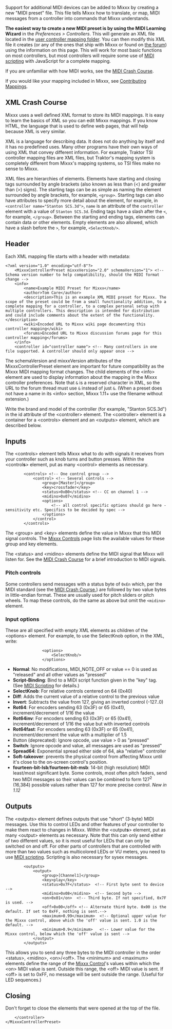 Support for additional MIDI devices can be added to Mixxx by creating a
new "MIDI preset" file. This file tells Mixxx how to translate, or map,
MIDI messages from a controller into commands that Mixxx understands.

**The easiest way to create a new MIDI preset is by using the MIDI
Learning Wizard** in the *Preferences \> Controllers*. This will
generate an XML file located in the [user controller mapping
folder](controller%20mapping%20file%20locations#user%20controller%20mapping%20folder).
You can then modify this XML file it creates (or any of the ones that
ship with Mixxx or found on [the
forum](http://mixxx.org/forums/viewforum.php?f=7)) using the information
on this page. This will work for most basic functions on most
controllers, but most controllers will require some use of [MIDI
scripting](MIDI%20scripting) with JavaScript for a complete mapping.

If you are unfamiliar with how MIDI works, see the [MIDI Crash
Course](MIDI%20Crash%20Course).

If you would like your mapping included in Mixxx, see [Contributing
Mappings](Contributing%20Mappings).

## XML Crash Course

Mixxx uses a well defined XML format to store its MIDI mappings. It is
easy to learn the basics of XML so you can edit Mixxx mappings. If you
know HTML, the language that is used to define web pages, that will help
because XML is very similar.

XML is a language for describing data. It does not do anything by itself
and it has no predefined uses. Many other programs have their own ways
of using XML that convey different information. For example, Traktor TSI
controller mapping files are XML files, but Traktor's mapping system is
completely different from Mixxx's mapping systems, so TSI files make no
sense to Mixxx.

XML files are hierarchies of elements. Elements have starting and
closing tags surrounded by angle brackets (also known as less than (\<)
and greater than (\>) signs). The starting tags can be as simple as
naming the element surrounded by angle brackets, for example, `<group>`.
Starting tags can also have attributes to specify more detail about the
element, for example, in `<controller name="Stanton SCS.3d">`, `name` is
an attribute of the `controller` element with a value of `Stanton
SCS.3d`. Ending tags have a slash after the `<`, for example,
`</group>`. Between the starting and ending tags, elements can contain
data or other elements. Empty elements are also allowed, which have a
slash before the `>`, for example, `<SelectKnob/>`.

## Header

Each XML mapping file starts with a header with metadata:

    <?xml version="1.0" encoding="utf-8"?>
        <MixxxControllerPreset mixxxVersion="2.0" schemaVersion="1"> <!-- Schema version number to help compatibility, should the MIDI format change -->
        <info>
            <name>Example MIDI Preset for Mixxx</name>
            <author>Tom Care</author>
            <description>This is an example XML MIDI preset for Mixxx. The scope of the preset could be from a small functionality addition, to a complete mapping for a controller, to a complex personal setup with multiple controllers. This description is intended for distribution and could include comments about the extent of the functionality.</description>
            <wiki>Encoded URL to Mixxx wiki page documenting this controller mapping</wiki>
            <forums>Encoded URL to Mixxx discussion forums page for this controller mapping</forums>
        </info>
        <controller id="controller name"> <!-- Many controllers in one file supported. A controller should only appear once -->

The schemaVersion and mixxxVersion attributes of the MixxxControllerPreset
element are important for future compatibility as the Mixxx MIDI mapping
format changes. The child elements of the \<info\> element are used to
display information about the mapping in the Mixxx controller
preferences. Note that `&` is a reserved character in XML, so the URL to
the forum thread must use `&` instead of just `&`. (When a preset does
not have a name in its \<info\> section, Mixxx 1.11+ use the filename
without extension.)

Write the brand and model of the controller (for example, "Stanton
SCS.3d") in the id attribute of the \<controller\> element. The
\<controller\> element is a container for a \<controls\> element and an
\<outputs\> element, which are described below.

## Inputs

The \<controls\> element tells Mixxx what to do with signals it receives
from your controller such as knob turns and button presses. Within the
\<control**s**\> element, put as many \<control\> elements as necessary.

``` 
        <controls> <!-- One control group -->
            <control> <!-- Several controls -->
                <group>[Master]</group>
                <key>crossfader</key>
                <status>0xB0</status> <!-- CC on channel 1 -->
                <midino>0x07</midino>
                <options>
                    <!-- all control specific options should go here - sensitivity etc. Specifics to be decided by spec -->
                </options>
            </control>
        </controls>
```

The \<group\> and \<key\> elements define the value in Mixxx that this
MIDI signal controls. The [Mixxx Controls](mixxxcontrols) page lists the
available values for these group and key elements.

The \<status\> and \<midino\> elements define the MIDI signal that Mixxx
will listen for. See the [MIDI Crash Course](MIDI%20Crash%20Course) for
a brief introduction to MIDI signals.

### Pitch controls

Some controllers send messages with a status byte of `0xEn` which, per
the MIDI standard (see the [MIDI Crash Course](MIDI%20Crash%20Course),)
are followed by two value bytes in little-endian format. These are
usually used for pitch sliders or pitch wheels. To map these controls,
do the same as above but omit the `<midino>` element.

### Input options

These are all specified with empty XML elements as children of the
\<options\> element. For example, to use the SelectKnob option, in the
XML, write:

``` 
                <options>
                    <SelectKnob/>
                </options>
```

  - **Normal**: No modifications, MIDI\_NOTE\_OFF or value == 0 is used
    as "released" and all other values as "pressed" 
  - **Script-Binding**: Bind to a MIDI script function given in the
    "key" tag. (See [MIDI Scripting](MIDI%20Scripting) for details.)
  - **SelectKnob**: For relative controls centered on 64 (0x40)
  - **Diff**: Adds the current value of a relative control to the
    previous value
  - **Invert**: Subtracts the value from 127, giving an inverted control
    (-127..0)
  - **Rot64**: For encoders sending 63 (0x3F) or 65 (0x41),
    increment/decrement of 1/16 the value
  - **Rot64inv**: For encoders sending 63 (0x3F) or 65 (0x41),
    increment/decrement of 1/16 the value but with inverted controls
  - **Rot64fast**: For encoders sending 63 (0x3F) or 65 (0x41),
    increment/decrement the value with a multiplier of 1.5
  - Button (deprecated): Ignore opcode, use value \> 0 as "pressed" 
  - **Switch**: Ignore opcode and value, all messages are used as
    "pressed"
  - **Spread64**: Exponential spread either side of 64, aka "relative"
    controller
  - **Soft-takeover**: prevents the physical control from affecting
    Mixxx until it's close to the on-screen control's position.
  - **fourteen-bit-lsb**/**fourteen-bit-msb**: 14-bit (high resolution)
    MIDI least/most significant byte. Some controls, most often pitch
    faders, send two MIDI messages so their values can be combined to
    form 127<sup>2</sup> (16,384) possible values rather than 127 for
    more precise control. *New in 1.12*

## Outputs

The \<outputs\> element defines outputs that use "short" (3-byte) MIDI
messages. Use this to control LEDs and other features of your controller
to make them react to changes in Mixxx. Within the \<output**s**\>
element, put as many \<output\> elements as necessary. Note that this
can only send either of two different values, so it is most useful for
LEDs that can only be switched on and off. For other parts of
controllers that are controlled with more than two values such as
multicolored LEDs or VU meters, you need to use [MIDI
scripting](MIDI%20scripting). Scripting is also necessary for sysex
messages.

``` 
        <outputs>
            <output>
                <group>[Channel1]</group>
                <key>play</key>
                <status>0x7F</status>  <!-- First byte sent to device -->
                <midino>0x08</midino>  <!-- Second byte -->
                <on>0x01</on>  <!-- Third byte. If not specified, 0x7F is used. -->
                <off>0x00</off> <!-- Alternate third byte. 0x00 is the default. If set to 0xFF, nothing is sent.-->
                <maximum>0.99</maximum>  <!-- Optional upper value for the Mixxx control, above which the 'off' value is sent. 1.0 is the default. -->
                <minimum>0.9</minimum>   <!-- Lower value for the Mixxx control, below which the 'off' value is sent -->
            </output>
        </outputs>
```

This allows you to send any three bytes to the MIDI controller in the
order \<status\>, \<midino\>, \<on\>/\<off\>. The \<minimum\> and
\<maximum\> elements define the range of the [Mixxx
Control](mixxxcontrols)'s values within which the \<on\> MIDI value is
sent. Outside this range, the \<off\> MIDI value is sent. If \<off\> is
set to 0xFF, no message will be sent outside the range. (Useful for LED
sequences.)

## Closing

Don't forget to close the elements that were opened at the top of the
file.

``` 
    </controller>
</MixxxControllerPreset>
```
